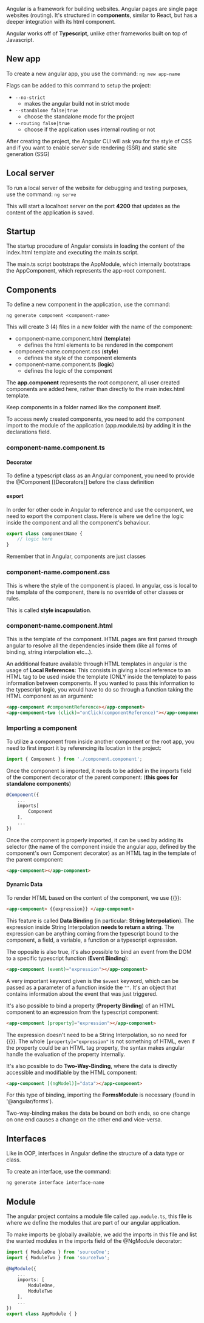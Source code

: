 Angular is a framework for building websites. Angular pages are single page websites (routing).
It's structured in **components**, similar to React, but has a deeper integration with its html component.

Angular works off of **Typescript**, unlike other frameworks built on top of Javascript.

## New app
To create a new angular app, you use the command:
`ng new app-name`

Flags can be added to this command to setup the project:
- `--no-strict`
	- makes the angular build not in strict mode
- `--standalone false|true`
	- choose the standalone mode for the project
- `--routing false|true`
	- choose if the application uses internal routing or not

After creating the project, the Angular CLI will ask you for the style of CSS and if you want to enable server side rendering (SSR) and static site generation (SSG)
## Local server
To run a local server of the website for debugging and testing purposes, use the command:
`ng serve`

This will start a localhost server on the port **4200** that updates as the content of the application is saved.

## Startup
The startup procedure of Angular consists in loading the content of the index.html template and executing the main.ts script.

The main.ts script bootstraps the AppModule, which internally bootstraps the AppComponent, which represents the app-root component.
## Components
To define a new component in the application, use the command:
```node
ng generate component <component-name>
```

This will create 3 (4) files in a new folder with the name of the component:
- component-name.component.html (**template**)
	- defines the html elements to be rendered in the component
- component-name.component.css (**style**)
	- defines the style of the component elements
- component-name.component.ts (**logic**)
	- defines the logic of the component

The **app.component** represents the root component, all user created components are added here, rather than directly to the main index.html template.

Keep components in a folder named like the component itself.

To access newly created components, you need to add the component import to the module of the application (app.module.ts) by adding it in the declarations field.

### component-name.component.ts
#### Decorator
To define a typescript class as an Angular component, you need to provide the @Component [[Decorators]] before the class definition
#### export
In order for other code in Angular to reference and use the component, we need to export the component class. Here is where we define the logic inside the component and all the component's behaviour.

```typescript
export class componentName {
	// logic here
}
```
Remember that in Angular, components are just classes
### component-name.component.css
This is where the style of the component is placed. In angular, css is local to the template of the component, there is no override of other classes or rules.

This is called **style incapsulation**.

### component-name.component.html
This is the template of the component.
HTML pages are first parsed through angular to resolve all the dependencies inside them (like all forms of binding, string interpolation etc...).

An additional feature available through HTML templates in angular is the usage of **Local References**:
This consists in giving a local reference to an HTML tag to be used inside the template (ONLY inside the template) to pass information between components.
If you wanted to pass this information to the typescript logic, you would have to do so through a function taking the HTML component as an argument:

```HTML
<app-component #componentReference></app-component>
<app-component-two (click)="onClick(componentReference)"></app-component-two>
```
### Importing a component
To utilize a component from inside another component or the root app, you need to first import it by referencing its location in the project:
```typescript
import { Component } from './component.component';
```

Once the component is imported, it needs to be added in the imports field of the component decorator of the parent component: (**this goes for standalone components**)
```typescript
@Component({
	...
	imports[
		Component
	],
	...
})
```

Once the component is properly imported, it can be used by adding its selector (the name of the component inside the angular app, defined by the component's own Component decorator) as an HTML tag in the template of the parent component:
```HTML
<app-component></app-component>
```

#### Dynamic Data
To render HTML based on the content of the component, we use {{}}:
```HTML
<app-component> {{expression}} </app-component>
```
This feature is called **Data Binding** (in particular: **String Interpolation**).
The expression inside String Interpolation **needs to return a string**.
The expression can be anything coming from the typescript bound to the component, a field, a variable, a function or a typescript expression.

The opposite is also true, it's also possible to bind an event from the DOM to a specific typescript function (**Event Binding**):
```HTML
<app-component (event)="expression"></app-component>
```
A very important keyword given is the `$event` keyword, which can be passed as a parameter of a function inside the `""`. It's an object that contains information about the event that was just triggered.


It's also possible to bind a property (**Property Binding**) of an HTML component to an expression from the typescript component:
```HTML
<app-component [property]="expression"></app-component>
```
The expression doesn't need to be a String Interpolation, so no need for {{}}.
The whole `[property]="expression"` is not something of HTML, even if the property could be an HTML tag property, the syntax makes angular handle the evaluation of the property internally.

It's also possible to do **Two-Way-Binding**, where the data is directly accessible and modifiable by the HTML component:
```HTML
<app-component [(ngModel)]="data"></app-component>
```
For this type of binding, importing the **FormsModule** is necessary (found in '@angular/forms').

Two-way-binding makes the data be bound on both ends, so one change on one end causes a change on the other end and vice-versa.
## Interfaces
Like in OOP, interfaces in Angular define the structure of a data type or class.

To create an interface, use the command:
```bash
ng generate interface interface-name
```

## Module
The angular project contains a module file called `app.module.ts`, this file is where we define the modules that are part of our angular application.

To make imports be globally available, we add the imports in this file and list the wanted modules in the imports field of the @NgModule decorator:

```Typescript
import { ModuleOne } from 'sourceOne';
import { ModuleTwo } from 'sourceTwo';

@NgModule({
	...
	imports: [
		ModuleOne,
		ModuleTwo
	],
	...
})
export class AppModule { }
```